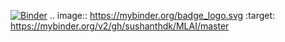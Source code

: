 [![Binder](https://mybinder.org/badge_logo.svg)](https://mybinder.org/v2/gh/sushanthdk/MLAI/master)
.. image:: https://mybinder.org/badge_logo.svg
 :target: https://mybinder.org/v2/gh/sushanthdk/MLAI/master
